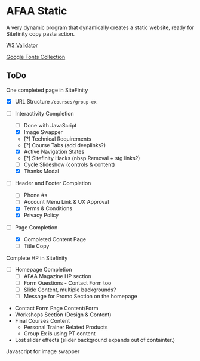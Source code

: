 
# AFAA Static

A very dynamic program that dynamically creates a static website, ready for Sitefinity copy pasta action.

[W3 Validator](https://validator.w3.org/nu/?showoutline=yes&doc=http%3A%2F%2Fafaa.nasm.pw%2F)

[Google Fonts Collection](https://www.google.com/fonts#UsePlace:use/Collection:Open+Sans:400,400italic,700|Roboto+Condensed:400,700)

## ToDo

One completed page in SiteFinity

- [x] URL Structure `/courses/group-ex`

- [ ] Interactivity Completion
    - [ ] Done with JavaScript
    - [x] Image Swapper
    - [?] Technical Requirements
    - [?] Course Tabs (add deeplinks?)
    - [x] Active Navigation States
    - [?] Sitefinity Hacks (nbsp Removal + stg links?)
    - [ ] Cycle Slideshow (controls & content)
    - [x] Thanks Modal
 - [ ] Header and Footer Completion
     - [ ] Phone #s
     - [ ] Account Menu Link & UX Approval
     - [x] Terms & Conditions
     - [x] Privacy Policy
 - [ ] Page Completion
     - [x] Completed Content Page
     - [ ] Title Copy

Complete HP in Sitefinity

 - [ ] Homepage Completion
    - [ ] AFAA Magazine HP section
    - [ ] Form Questions - Contact Form too
    - [ ] Slide Content, multiple backgrounds?
    - [ ] Message for Promo Section on the homepage

* Contact Form Page Content/Form
* Workshops Section (Design & Content)
* Final Courses Content
  * Personal Trainer Related Products
  * Group Ex is using PT content
* Lost slider effects (slider background expands out of containter.)

Javascript for image swapper
